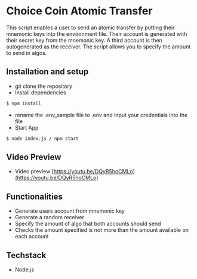 # Choice Coin Atomic Transfer

This script enables a user to send an atomic transfer by putting their mnemonic keys into the environment file. Their account is generated with their secret key from the mnemonic key. A third account is then autogenerated as the receiver. 
The script allows you to specify the amount to send in algos.

## Installation and setup
- git clone the repository
- Install dependencies
```sh
$ npm install
```
- rename the .env_sample file to .env and input your credentials into the file
- Start App
```sh
$ node index.js / npm start
```

## Video Preview

- Video preview [https://youtu.be/DQyR5hoCMLo](https://youtu.be/DQyR5hoCMLo)


## Functionalities
- Generate users account from mnemonic key
- Generate a random receiver
- Specify the amount of algo that both accounts should send
- Checks the amount specified is not more than the amount available on each account

## Techstack
- Node.js
